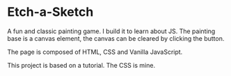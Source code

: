 # Etch-a-Sketch

A fun and classic painting game. I build it to learn about JS. 
The painting base is a canvas element, the canvas can be cleared by clicking the button.

The page is composed of HTML, CSS and Vanilla JavaScript.

This project is based on a tutorial. The CSS is mine.
